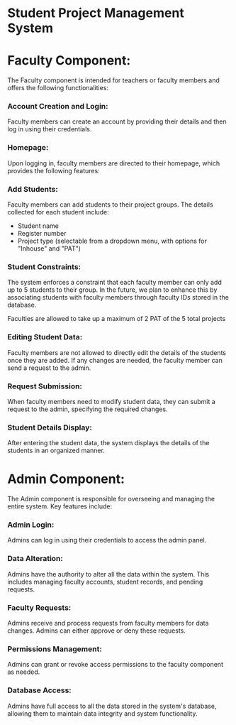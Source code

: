 # Student Project Management System

# Faculty Component:
The Faculty component is intended for teachers or faculty members and offers the following functionalities:

### Account Creation and Login: 
Faculty members can create an account by providing their details and then log in using their credentials.

### Homepage: 
Upon logging in, faculty members are directed to their homepage, which provides the following features:

 ### Add Students: 
Faculty members can add students to their project groups. The details collected for each student include:
 - Student name
 - Register number
 - Project type (selectable from a dropdown menu, with options for "Inhouse" and "PAT")

### Student Constraints: 
The system enforces a constraint that each faculty member can only add up to 5 students to their group. In the future, we plan to enhance this by associating students with faculty members through faculty IDs stored in the database.

Faculties are allowed to take up a maximum of 2 PAT of the 5 total projects

### Editing Student Data: 
Faculty members are not allowed to directly edit the details of the students once they are added. If any changes are needed, the faculty member can send a request to the admin.

### Request Submission: 
When faculty members need to modify student data, they can submit a request to the admin, specifying the required changes.

### Student Details Display: 
After entering the student data, the system displays the details of the students in an organized manner.

# Admin Component:
The Admin component is responsible for overseeing and managing the entire system. Key features include:

### Admin Login: 
Admins can log in using their credentials to access the admin panel.

### Data Alteration: 
Admins have the authority to alter all the data within the system. This includes managing faculty accounts, student records, and pending requests.

### Faculty Requests: 
Admins receive and process requests from faculty members for data changes. Admins can either approve or deny these requests.

### Permissions Management: 
Admins can grant or revoke access permissions to the faculty component as needed.

### Database Access: 
Admins have full access to all the data stored in the system's database, allowing them to maintain data integrity and system functionality.
